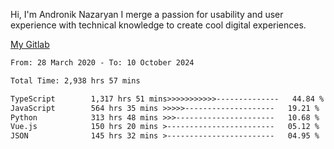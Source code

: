 Hi, I'm Andronik Nazaryan
I merge a passion for usability and user experience with technical knowledge to create cool digital experiences.

[My Gitlab](https://gitlab.com/anridev24)

<!--START_SECTION:waka-->

```txt
From: 28 March 2020 - To: 10 October 2024

Total Time: 2,938 hrs 57 mins

TypeScript        1,317 hrs 51 mins>>>>>>>>>>>--------------   44.84 %
JavaScript        564 hrs 35 mins >>>>>--------------------   19.21 %
Python            313 hrs 48 mins >>>----------------------   10.68 %
Vue.js            150 hrs 20 mins >------------------------   05.12 %
JSON              145 hrs 32 mins >------------------------   04.95 %
```

<!--END_SECTION:waka-->
